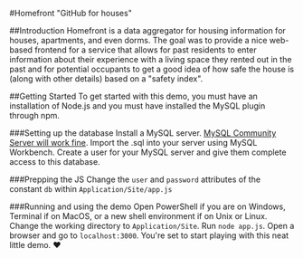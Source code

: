 #Homefront
"GitHub for houses"

##Introduction
Homefront is a data aggregator for housing information for houses, 
apartments, and even dorms. The goal was to provide a nice web-based frontend for a 
service that allows for past residents to enter information about their experience 
with a living space they rented out in the past and for potential occupants 
to get a good idea of how safe the house is (along with other details) 
based on a "safety index".

##Getting Started
To get started with this demo, you must have an installation of Node.js and you must 
have installed the MySQL plugin through npm.

###Setting up the database
Install a MySQL server. [MySQL Community Server will work fine](https://dev.mysql.com/doc/refman/8.0/en/installing.html).
Import the .sql into your server using MySQL Workbench. Create a user for your MySQL server 
and give them complete access to this database.

###Prepping the JS
Change the `user` and `password` attributes of the constant `db` 
within `Application/Site/app.js`

###Running and using the demo
Open PowerShell if you are on Windows, Terminal if on MacOS, or a new shell environment 
if on Unix or Linux. Change the working directory to `Application/Site`. 
Run `node app.js`. Open a browser and go to `localhost:3000`. You're set to start 
playing with this neat little demo. :heart: